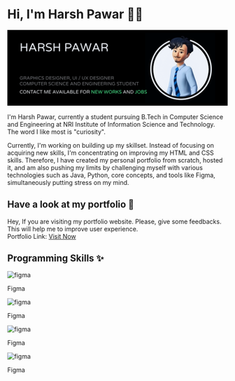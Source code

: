 # Hi, I'm Harsh Pawar 👋🏼


<img src="https://github.com/hyperdgx/hyperdgx/blob/main/Banner.png">

I'm Harsh Pawar, currently a student pursuing B.Tech in Computer Science and Engineering at NRI Institute of Information Science and Technology. The word I like most is "curiosity".

Currently, I'm working on building up my skillset. Instead of focusing on acquiring new skills, I'm concentrating on improving my HTML and CSS skills. Therefore, I have created my personal portfolio from scratch, hosted it, and am also pushing my limits by challenging myself with various technologies such as Java, Python, core concepts, and tools like Figma, simultaneously putting stress on my mind.

## Have a look at my portfolio 👀 <br>
Hey, If you are visiting my portfolio website. Please, give some feedbacks. This will help me to improve user experience. <br>
Portfolio Link: <a href="https://harshpawar.000webhostapp.com/">Visit Now</a> <br>
## Programming Skills ✨ <br>

<div>
  
<div><img width="48" height="48" src="https://img.icons8.com/fluency/48/figma.png" alt="figma"/><p>Figma</p></div>
<div><img width="48" height="48" src="https://img.icons8.com/fluency/48/figma.png" alt="figma"/><p>Figma</p></div>
<div><img width="48" height="48" src="https://img.icons8.com/fluency/48/figma.png" alt="figma"/><p>Figma</p></div>
<div><img width="48" height="48" src="https://img.icons8.com/fluency/48/figma.png" alt="figma"/><p>Figma</p></div>

</div>

